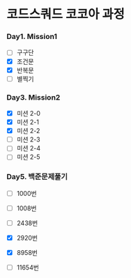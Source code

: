 # 코드스쿼드 코코아 과정

### Day1. Mission1
- [ ] 구구단 
- [x] 조건문
- [x] 반복문
- [ ] 별찍기

### Day3. Mission2
- [x] 미션 2-0 
- [x] 미션 2-1
- [x] 미션 2-2
- [ ] 미션 2-3
- [ ] 미션 2-4
- [ ] 미션 2-5

### Day5. 백준문제풀기
- [ ] 1000번 
- [ ] 1008번
- [ ] 2438번
- [x] 2920번
- [x] 8958번
- [ ] 11654번


